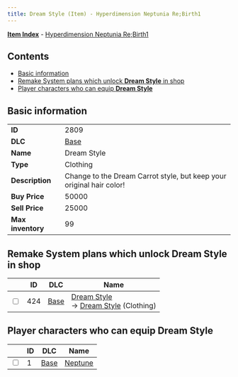 ```yaml
---
title: Dream Style (Item) - Hyperdimension Neptunia Re;Birth1
---
```


[**Item Index**](/neptunia/rb1/item/index.html) - [Hyperdimension Neptunia Re;Birth1](/neptunia/rb1)

## Contents

- [Basic information](#basic-information)
- [Remake System plans which unlock **Dream Style** in shop](#remake-system-plans-which-unlock-dream-style-in-shop)
- [Player characters who can equip **Dream Style**](#player-characters-who-can-equip-dream-style)
## Basic information

|   |   |
| -- | -- |
| **ID** | 2809 |
| **DLC** | [Base](/neptunia/rb1/dlc/1-base.html) |
| **Name** | Dream Style |
| **Type** | Clothing |
| **Description** | Change to the Dream Carrot style, but keep your original hair color! |
| **Buy Price** | 50000 |
| **Sell Price** | 25000 |
| **Max inventory** | 99 |


## Remake System plans which unlock **Dream Style** in shop

|    | ID | DLC | Name |
| -- | -- | --- | ---- |
| <input type="checkbox" id="rb1-remake-1-424" class="trackbox" /> | 424 | [Base](/neptunia/rb1/dlc/1-base.html) | [Dream Style](/neptunia/rb1/remake/1-424-dream-style.html)<br /> → [Dream Style](/neptunia/rb1/item/1-2809-dream-style.html) (Clothing) |


## Player characters who can equip **Dream Style**

|    | ID | DLC | Name |
| -- | -- | --- | ---- |
| <input type="checkbox" id="rb1-player-1-1" class="trackbox" /> | 1 | [Base](/neptunia/rb1/dlc/1-base.html) | [Neptune](/neptunia/rb1/player/1-1-neptune.html) |
